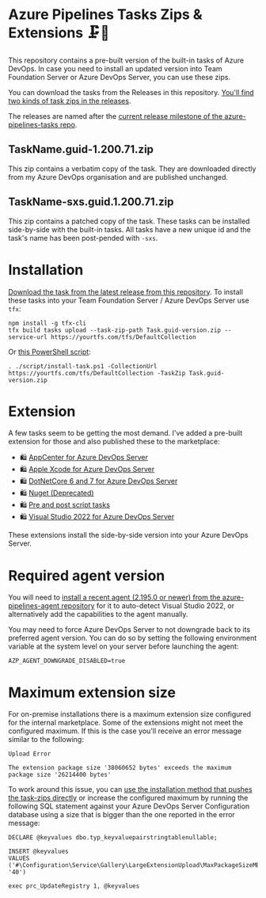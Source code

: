 # Azure Pipelines Tasks Zips & Extensions 🗜️📁

This repository contains a pre-built version of the built-in tasks of Azure DevOps. In case you need to install an updated version into Team Foundation Server or Azure DevOps Server, you can use these zips.

You can download the tasks from the Releases in this repository. [You'll find two kinds of task zips in the releases](https://github.com/jessehouwing/azure-pipelines-tasks-zips/releases/latest).

The releases are named after the [current release milestone of the azure-pipelines-tasks repo](https://github.com/microsoft/azure-pipelines-tasks/branches/all?query=releases%2Fm).

## TaskName.guid-1.200.71.zip

This zip contains a verbatim copy of the task. They are downloaded directly from my Azure DevOps organisation and are published unchanged.

## TaskName-sxs.guid.1.200.71.zip

This zip contains a patched copy of the task. These tasks can be installed side-by-side with the built-in tasks. All tasks have a new unique id and the task's name has been post-pended with `-sxs`.

# Installation

[Download the task from the latest release from this repository](https://github.com/jessehouwing/azure-pipelines-tasks-zips/releases). To install these tasks into your Team Foundation Server / Azure DevOps Server use `tfx`:

```
npm install -g tfx-cli
tfx build tasks upload --task-zip-path Task.guid-version.zip --service-url https://yourtfs.com/tfs/DefaultCollection
```

Or [this PowerShell script](./scripts/install-task.ps1):

```
. ./script/install-task.ps1 -CollectionUrl https://yourtfs.com/tfs/DefaultCollection -TaskZip Task.guid-version.zip
```
# Extension

A few tasks seem to be getting the most demand. I've added a pre-built extension for those and also published these to the marketplace:
 
 * 🛍️ [AppCenter for Azure DevOps Server](https://marketplace.visualstudio.com/items?itemName=jessehouwing.appcenter)
 * 🛍️ [Apple Xcode for Azure DevOps Server](https://marketplace.visualstudio.com/items?itemName=jessehouwing.Apple-Xcode)
 * 🛍️ [DotNetCore 6 and 7 for Azure DevOps Server](https://marketplace.visualstudio.com/items?itemName=jessehouwing.dotnetcore)
 * 🛍️ [Nuget (Deprecated)](https://marketplace.visualstudio.com/items?itemName=jessehouwing.nuget-deprecated)
 * 🛍️ [Pre and post script tasks](https://marketplace.visualstudio.com/items?itemName=jessehouwing.pre-post-tasks)
 * 🛍️ [Visual Studio 2022 for Azure DevOps Server](https://marketplace.visualstudio.com/items?itemName=jessehouwing.visualstudio)

These extensions install the side-by-side version into your Azure DevOps Server.

# Required agent version

You will need to [install a recent agent (2.195.0 or newer) from the azure-pipelines-agent repository](https://github.com/microsoft/azure-pipelines-agent/releases) for it to auto-detect Visual Studio 2022, or alternatively add the capabilities to the agent manually.

You may need to force Azure DevOps Server to not downgrade back to its preferred agent version. You can do so by setting the following environment variable at the system level on your server before launching the agent:

```
AZP_AGENT_DOWNGRADE_DISABLED=true
```

# Maximum extension size

For on-premise installations there is a maximum extension size configured for the internal marketplace. Some of the extensions might not meet the configured maximum. If this is the case you'll receive an error message similar to the following:

```
Upload Error

The extension package size '38060652 bytes' exceeds the maximum package size '26214400 bytes'
```

To work around this issue, you can [use the installation method that pushes the task-zips directly](#installation) or increase the configured maximum by running the following SQL statement against your Azure DevOps Server Configuration database using a size that is bigger than the one reported in the error message:

```
DECLARE @keyvalues dbo.typ_keyvaluepairstringtablenullable;

INSERT @keyvalues
VALUES ('#\Configuration\Service\Gallery\LargeExtensionUpload\MaxPackageSizeMB\', '40') 

exec prc_UpdateRegistry 1, @keyvalues
```
